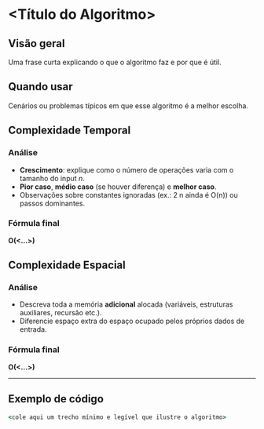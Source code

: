 # <Título do Algoritmo>

## Visão geral

Uma frase curta explicando o que o algoritmo faz e por que é útil.

## Quando usar

Cenários ou problemas típicos em que esse algoritmo é a melhor escolha.

## Complexidade Temporal

### Análise

- **Crescimento**: explique como o número de operações varia com o tamanho do input _n_.
- **Pior caso**, **médio caso** (se houver diferença) e **melhor caso**.
- Observações sobre constantes ignoradas (ex.: 2 n ainda é O(n)) ou passos dominantes.

### Fórmula final

**O(<…>)**

## Complexidade Espacial

### Análise

- Descreva toda a memória **adicional** alocada (variáveis, estruturas auxiliares, recursão etc.).
- Diferencie espaço extra do espaço ocupado pelos próprios dados de entrada.

### Fórmula final

**O(<…>)**

---

## Exemplo de código

```ruby
<cole aqui um trecho mínimo e legível que ilustre o algoritmo>
```
